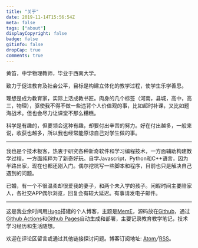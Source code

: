```yaml
---
title: "关于"
date: 2019-11-14T15:56:54Z
meta: false
tags: ["about"]
displayCopyright: false
badge: false
gitinfo: false
dropCap: true
comments: true
---
```

黄笛，中学物理教师，毕业于西南大学。

致力于促进教育及社会公平，目标是构建立体化的教学过程，使学生乐学善思。

理想是成为教育家，实际上活成教书匠。肉身的几个标签（河南，县城，高中，高三，物理），驱使我不得不做一些违背个人价值观的事，比如超时补课，又比如题海战术。但也会尽力让课堂不那么糟糕。

科学是有趣的，但要领会这种有趣，却要付出辛苦的努力。好在付出越多，一般来说，收获也越多，所以我也经常能原谅自己对学生做的事。

----

我也是个技术极客，热衷于研究各种新奇软件和学习编程技术，一方面辅助构建教学过程，一方面纯粹为了新奇好玩。自学Javascript，Python和C++语言，因为半路出家，现在也都还刚入门。偶尔挖坑写一些脚本和程序，目前也只是解决自己遇到的问题。

已婚，有一个不很温柔却很爱我的妻子，和两个未入学的孩子。闲暇时间主要陪家人，各社交APP偶尔浏览，回复会有较大延迟。有事请发电子邮件。

---

这是我业余时间用[Hugo](https://github.com/gohugoio/hugo)搭建的个人博客，主题是[MemE](https://github.com/reuixiy/hugo-theme-meme)，源码放在[Github](https://github.com/huangdiv/huangdiv.com)，通过[Github Actions](https://github.com/huangdiv/huangdiv.com/actions)和[Github Pages](https://github.com/huangdiv/huangdiv.github.io/tree/build)自动生成和部署，主要记录教育教学笔记，技术学习经历和生活随想。

欢迎在评论区留言或通过其他链接探讨问题。博客订阅地址: <a href="/atom.xml" target="_blank" rel="noopener">Atom</a>╱<a href="/rss.xml" target="_blank" rel="noopener">RSS</a>。
